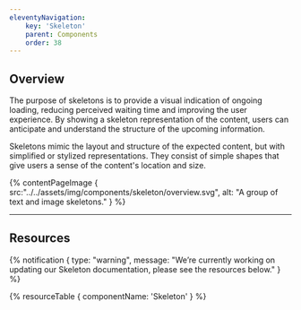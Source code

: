 ```yaml
---
eleventyNavigation:
    key: 'Skeleton'
    parent: Components
    order: 38
---
```


## Overview
The purpose of skeletons is to provide a visual indication of ongoing loading, reducing perceived waiting time and improving the user experience. By showing a skeleton representation of the content, users can anticipate and understand the structure of the upcoming information.

Skeletons mimic the layout and structure of the expected content, but with simplified or stylized representations. They consist of simple shapes that give users a sense of the content's location and size.

{% contentPageImage {
    src:"../../assets/img/components/skeleton/overview.svg",
    alt: "A group of text and image skeletons."
} %}

---

## Resources

{% notification {
  type: "warning",
  message: "We’re currently working on updating our Skeleton documentation, please see the resources below."
} %}

{% resourceTable {
    componentName: 'Skeleton'
} %}

